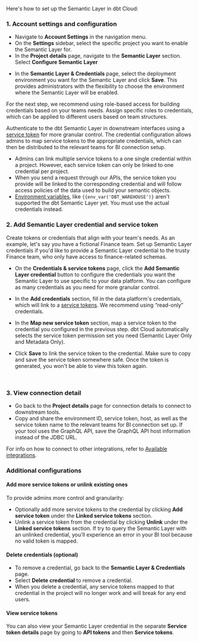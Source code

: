 
Here's how to set up the Semantic Layer in dbt Cloud:

### 1. Account settings and configuration
- Navigate to **Account Settings** in the navigation menu.
- On the **Settings** sidebar, select the specific project you want to enable the Semantic Layer for.
- In the **Project details** page, navigate to the **Semantic Layer** section. Select **Configure Semantic Layer**  
<Lightbox src="/img/docs/dbt-cloud/semantic-layer/new-sl-configure.jpg" width="60%" title="Semantic Layer section in the Project Details page"/>

- In the **Semantic Layer & Credentials** page, select the deployment environment you want for the Semantic Layer and click **Save**. This provides administrators with the flexibility to choose the environment where the Semantic Layer will be enabled. <br />

For the next step, we recommend using role-based access for building credentials based on your teams needs. Assign specific roles to credentials, which can be applied to different users based on team structures.

Authenticate to the dbt Semantic Layer in downstream interfaces using a [service token](/docs/dbt-cloud-apis/service-tokens) for more granular control. The credential configuration allows admins to map service tokens to the appropriate credentials, which can then be distributed to the relevant teams for BI connection setup.

- Admins can link multiple service tokens to a one single credential within a project.  However, each service token can only be linked to one credential per project.
- When you send a request through our APIs, the service token you provide will be linked to the corresponding credential and will follow access policies of the data used to build your semantic objects.
- [Environment variables](/docs/build/environment-variables), like `{{env_var('DBT_WAREHOUSE')}` aren't supported the dbt Semantic Layer yet. You must use the actual credentials instead.

### 2. Add Semantic Layer credential and service token

Create tokens or credentials that align with your team's needs. As an example, let's say you have a fictional Finance team. Set up Semantic Layer credentials if you'd like to provide a Semantic Layer credential to the trusty Finance team, who only have access to finance-related schemas.

- On the **Credentials & service tokens** page, click the **Add Semantic Layer credential** button to configure the credentials you want the Semantic Layer to use specific to your data platform. You can configure as many credentials as you need for more granular control.
- In the **Add credentials** section, fill in the data platform's credentials, which will link to a [service tokens](/docs/dbt-cloud-apis/service-tokens). 
    We recommend using “read-only” credentials.
- In the **Map new service token** section,  map a service token to the credential you configured in the previous step. dbt Cloud automatically selects the service token permission set you need (Semantic Layer Only and Metadata Only).

- Click **Save** to link the service token to the credential. Make sure to copy and save the service token somewhere safe. Once the token is generated, you won't be able to view this token again.

<Lightbox src="/img/docs/dbt-cloud/semantic-layer/sl-add-credential.jpg" width="55%" title="Add credentials to link to a service token. This example image links a credetnial to the fiction finance team, who only have access to finance-related schemas."/> <br />

### 3. View connection detail
- Go back to the **Project details** page for connection details to connect to downstream tools.
- Copy and share the environment ID, service token, host, as well as the service token name to the relevant teams for BI connection set up. If your tool uses the GraphQL API, save the GraphQL API host information instead of the JDBC URL. 

For info on how to connect to other integrations, refer to [Available integrations](/docs/cloud-integrations/avail-sl-integrations).

<Lightbox src="/img/docs/dbt-cloud/semantic-layer/sl-configure-example.jpg" width="50%" title="After configuring, you'll be provided with the connection details to connect to you downstream tools." />

### Additional configurations

#### Add more service tokens or unlink existing ones

To provide admins more control and granularity:
- Optionally add more service tokens to the credential by clicking **Add service token** under the **Linked service tokens** section.
- Unlink a service token from the credential by clicking **Unlink** under the **Linked service tokens** section. If try to query the Semantic Layer with an unlinked credential, you'll experience an error in your BI tool because no valid token is mapped.

#### Delete credentials (optional)

- To remove a credential, go back to the **Semantic Layer & Credentials** page. 
- Select **Delete credential** to remove a credential.
- When you delete a credential, any service tokens mapped to that credential in the project will no longer work and will break for any end users.

#### View service tokens
You can also view your Semantic Layer credential in the separate **Service token details** page by going to **API tokens** and then **Service tokens**.
